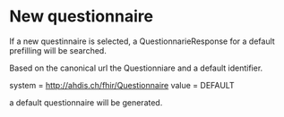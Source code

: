 New questionnaire
=================

If a new questinnaire is selected, a QuestionnarieResponse for a default prefilling will be searched.

Based on the canonical url the Questionniare and a default identifier.

system = http://ahdis.ch/fhir/Questionnaire
value  = DEFAULT

a default questionnaire will be generated.




